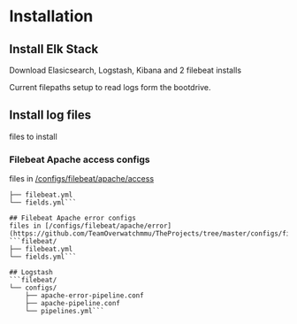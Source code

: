 # Installation

## Install Elk Stack
Download Elasicsearch, Logstash, Kibana and 2 filebeat installs

Current filepaths setup to read logs form the bootdrive.

## Install log files
files to install

### Filebeat Apache access configs
files in [/configs/filebeat/apache/access](https://github.com/TeamOverwatchmmu/TheProjects/tree/master/configs/filebeat/apache/access)
```filebeat/
├── filebeat.yml
└── fields.yml```

## Filebeat Apache error configs
files in [/configs/filebeat/apache/error](https://github.com/TeamOverwatchmmu/TheProjects/tree/master/configs/filebeat/apache/error)
```filebeat/
├── filebeat.yml
└── fields.yml```

## Logstash
```filebeat/
└── configs/
    ├── apache-error-pipeline.conf
    ├── apache-pipeline.conf
    └── pipelines.yml```
